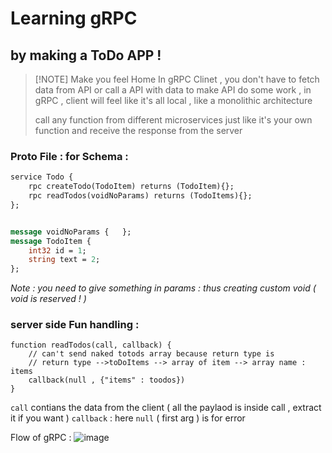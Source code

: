 # Learning gRPC 
## by making a ToDo APP ! 



> [!NOTE] Make you feel Home 
> In gRPC Clinet , you don't have to fetch data from API or call a API with data to make API do some work , 
> in gRPC , client will feel like it's all local , like a monolithic architecture 
> 
> call any function from different microservices just like it's your own function and receive the response from the server 

### Proto File : for Schema : 
```proto
service Todo {
    rpc createTodo(TodoItem) returns (TodoItem){};
    rpc readTodos(voidNoParams) returns (TodoItems){};
};


message voidNoParams {   };
message TodoItem {
    int32 id = 1;
    string text = 2;
};
```
_Note : you need to give something in params : thus creating custom void ( void is reserved ! )_

### server side Fun handling : 

```JS
function readTodos(call, callback) {
    // can't send naked totods array because return type is 
    // return type -->toDoItems --> array of item --> array name : items  
    callback(null , {"items" : toodos})
}
```

`call` contians the data from the client ( all the paylaod is inside call , extract it if you want )
`callback` : here `null` ( first arg ) is for error 




Flow of gRPC : 
![image](https://github.com/Dipankar-Kumar-Singh/gRPC_Learning/assets/66475186/866dfa5d-6ccd-465e-8799-f6dacdfa48a7)
